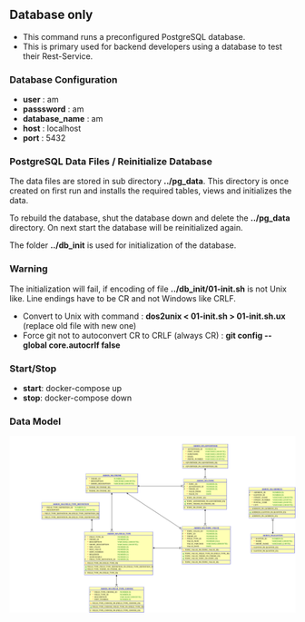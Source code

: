 ## Database only

- This command runs a preconfigured PostgreSQL database.
- This is primary used for backend developers using a database to test their Rest-Service.

### Database Configuration
- **user** : am
- **passsword** : am
- **database_name** : am
- **host** : localhost
- **port** : 5432

### PostgreSQL Data Files / Reinitialize Database

The data files are stored in sub directory **../pg_data**. This directory is once created on first run and installs the required tables, views and initializes the data. 

To rebuild the database, shut the database down and delete the **../pg_data** directory. On next start the database will be reinitialized again.

The folder **../db_init** is used for initialization of the database.

### Warning

The initialization will fail, if encoding of file **../db_init/01-init.sh** is not Unix like. Line endings have to be CR and not Windows like CRLF.

- Convert to Unix with command : **dos2unix < 01-init.sh > 01-init.sh.ux** (replace old file with new one)
- Force git not to autoconvert CR to CRLF (always CR) : **git config --global core.autocrlf false**


### Start/Stop
- **start**: docker-compose up
- **stop**: docker-compose down


### Data Model

![Data Model](akros_ma_dyn.svg)